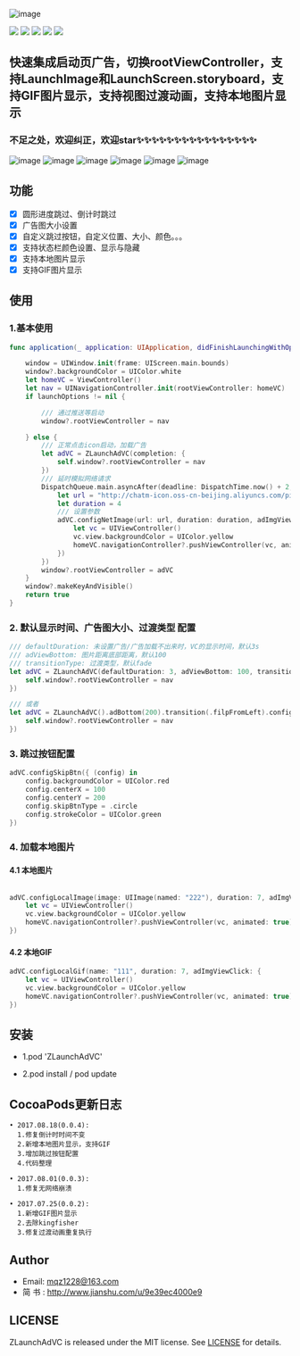 

![image](https://github.com/MQZHot/ZLaunchAdVC/raw/master/Picture/ZLaunchAdVC.png)

![](https://img.shields.io/badge/platform-iOS-yellow.svg) ![](https://img.shields.io/badge/language-swift-red.svg) ![](https://img.shields.io/badge/support-iOS%208%2B-blue.svg) ![](https://img.shields.io/cocoapods/v/ZLaunchAdVC.svg?style=flat) ![](https://img.shields.io/badge/license-MIT%20License-brightgreen.svg)


## 快速集成启动页广告，切换rootViewController，支持LaunchImage和LaunchScreen.storyboard，支持GIF图片显示，支持视图过渡动画，支持本地图片显示

### 不足之处，欢迎纠正，欢迎star✨✨✨✨✨✨✨✨✨✨✨✨✨✨✨✨


![image](https://github.com/MQZHot/ZLaunchAdVC/raw/master/Picture/pic1.gif) ![image](https://github.com/MQZHot/ZLaunchAdVC/raw/master/Picture/pic2.gif) ![image](https://github.com/MQZHot/ZLaunchAdVC/raw/master/Picture/pic3.gif) ![image](https://github.com/MQZHot/ZLaunchAdVC/raw/master/Picture/pic4.gif) ![image](https://github.com/MQZHot/ZLaunchAdVC/raw/master/Picture/pic5.gif) ![image](https://github.com/MQZHot/ZLaunchAdVC/raw/master/Picture/pic6.gif)

## 功能

- [x] 圆形进度跳过、倒计时跳过
- [x] 广告图大小设置
- [x] 自定义跳过按钮，自定义位置、大小、颜色。。。
- [x] 支持状态栏颜色设置、显示与隐藏
- [x] 支持本地图片显示
- [x] 支持GIF图片显示

## 使用

### 1.基本使用
```swift
func application(_ application: UIApplication, didFinishLaunchingWithOptions launchOptions: [UIApplicationLaunchOptionsKey: Any]?) -> Bool {

    window = UIWindow.init(frame: UIScreen.main.bounds)
    window?.backgroundColor = UIColor.white
    let homeVC = ViewController()
    let nav = UINavigationController.init(rootViewController: homeVC)
    if launchOptions != nil {

        /// 通过推送等启动
        window?.rootViewController = nav

    } else {
        /// 正常点击icon启动，加载广告
        let adVC = ZLaunchAdVC(completion: {
            self.window?.rootViewController = nav
        })
        /// 延时模拟网络请求
        DispatchQueue.main.asyncAfter(deadline: DispatchTime.now() + 2, execute: {
            let url = "http://chatm-icon.oss-cn-beijing.aliyuncs.com/pic/pic_20170725165329728.jpg"
            let duration = 4
            /// 设置参数
            adVC.configNetImage(url: url, duration: duration, adImgViewClick: {
                let vc = UIViewController()
                vc.view.backgroundColor = UIColor.yellow
                homeVC.navigationController?.pushViewController(vc, animated: true)
            })
        })
        window?.rootViewController = adVC
    }
    window?.makeKeyAndVisible()
    return true
}
```

### 2. 默认显示时间、广告图大小、过渡类型 配置

```swift
/// defaultDuration: 未设置广告/广告加载不出来时，VC的显示时间，默认3s
/// adViewBottom: 图片距离底部距离，默认100
/// transitionType: 过渡类型，默认fade
let adVC = ZLaunchAdVC(defaultDuration: 3, adViewBottom: 100, transitionType: .filpFromLeft, completion: {
    self.window?.rootViewController = nav
})

/// 或者
let adVC = ZLaunchAdVC().adBottom(200).transition(.filpFromLeft).configEnd({
    self.window?.rootViewController = nav
})

```

### 3. 跳过按钮配置

```swift
adVC.configSkipBtn({ (config) in
    config.backgroundColor = UIColor.red
    config.centerX = 100
    config.centerY = 200
    config.skipBtnType = .circle
    config.strokeColor = UIColor.green
})

```
### 4. 加载本地图片

#### 4.1 本地图片
```swift

adVC.configLocalImage(image: UIImage(named: "222"), duration: 7, adImgViewClick: {
    let vc = UIViewController()
    vc.view.backgroundColor = UIColor.yellow
    homeVC.navigationController?.pushViewController(vc, animated: true)
})

```
#### 4.2 本地GIF
```swift
adVC.configLocalGif(name: "111", duration: 7, adImgViewClick: {
    let vc = UIViewController()
    vc.view.backgroundColor = UIColor.yellow
    homeVC.navigationController?.pushViewController(vc, animated: true)
})
```

## 安装

* 1.pod 'ZLaunchAdVC'

* 2.pod install / pod update

## CocoaPods更新日志

```
• 2017.08.18(0.0.4):
  1.修复倒计时时间不变
  2.新增本地图片显示，支持GIF
  3.增加跳过按钮配置
  4.代码整理

• 2017.08.01(0.0.3):
  1.修复无网络崩溃

• 2017.07.25(0.0.2):
  1.新增GIF图片显示
  2.去除kingfisher
  3.修复过渡动画重复执行
```

## Author

* Email: mqz1228@163.com
* 简 书 : http://www.jianshu.com/u/9e39ec4000e9

## LICENSE

ZLaunchAdVC is released under the MIT license. See [LICENSE](https://github.com/MQZHot/ZLaunchAdVC/blob/master/LICENSE) for details.



